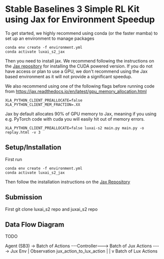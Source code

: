 # Stable Baselines 3 Simple RL Kit using Jax for Environment Speedup

To get started, we highly recommend using conda (or the faster mamba) to set up an environment to manage packages

```
conda env create -f environment.yml
conda activate luxai_s2_jax
```

Then you need to install jax. We recommend following the instructions on the [Jax repository](https://github.com/google/jax#installation) for installing the CUDA powered version. If you do not have access or plan to use a GPU, we don't recommend using the Jax based environment as it will not provide a significant speedup. 

We also recommend using one of the following flags before running code from https://jax.readthedocs.io/en/latest/gpu_memory_allocation.html

```
XLA_PYTHON_CLIENT_PREALLOCATE=false
XLA_PYTHON_CLIENT_MEM_FRACTION=.XX
```

Jax by default allocates 90% of GPU memory to Jax, meaning if you using e.g. PyTorch code with cuda you will easily hit out of memory errors.


```
XLA_PYTHON_CLIENT_PREALLOCATE=false luxai-s2 main.py main.py -o replay.html -v 3
```
## Setup/Installation

First run

```
conda env create -f environment.yml
conda activate luxai_s2_jax
```

Then follow the installation instructions on the [Jax Repository](https://github.com/google/jax#installation)

## Submission

First git clone luxai_s2 repo and juxai_s2 repo

## Data Flow Diagram

TODO


Agent (SB3) -> Batch of Actions ---Controller---> Batch of Jux Actions ----> Jux Env
                                                        |
Observation                                 jux_action_to_lux_action
                                                        |
                                                        |
                                                        v
                                                Batch of Lux Actions